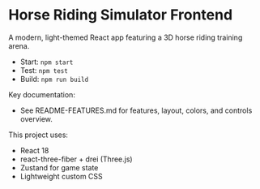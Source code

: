 # Horse Riding Simulator Frontend

A modern, light-themed React app featuring a 3D horse riding training arena.

- Start: `npm start`
- Test: `npm test`
- Build: `npm run build`

Key documentation:
- See README-FEATURES.md for features, layout, colors, and controls overview.

This project uses:
- React 18
- react-three-fiber + drei (Three.js)
- Zustand for game state
- Lightweight custom CSS
